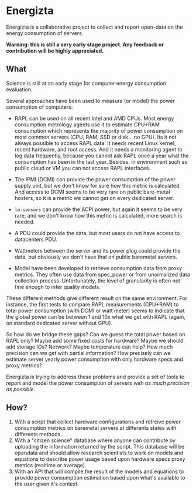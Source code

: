 # Energizta

Energizta is a collaborative project to collect and report open-data on the energy consumption of servers.

**Warning: this is still a very early stage project. Any feedback or contribution will be highly appreciated.**

## What

Science is still at an early stage for computer energy consumption evaluation.

Several approaches have been used to measure (or model) the power consumption of computers:

- RAPL can be used on all recent Intel and AMD CPUs. Most energy consumption metrology agents use it to estimate CPU+RAM consumption which represents the majority of power consumption on most common servers (CPU, RAM, SSD or disk… no GPU). Its it not always possible to access RAPL data. It needs recent Linux kernel, recent hardware, and root access. And it needs a monitoring agent to log data frequently, because you cannot ask RAPL once a year what the consumption has been in the last year. Besides, in environment such as public cloud or VM you can not access RAPL interfaces.

- The IPMI (DCMI) can provide the power consumption of the power supply unit, but we don't know for sure how this metric is calculated. And access to DCMI seems to be very rare on public bare-metal hosters, so it is a metric we cannot get on every dedicated server.

- `lm-sensors` can provide the ACPI power, but again it seems to be very rare, and we don't know how this metric is calculated, more search is needed.

- A PDU could provide the data, but most users do not have access to datacenters PDU.

- Wattmeters between the server and its power plug could provide the data, but obviously we don't have that on public baremetal servers.

- Model have been developed to retrieve consumption data from proxy metrics. They often use data from spec_power or from unormalized data collection process. Unfortunately, the level of granularity is often not fine enough to infer quality models.

These different methods give different result on the same environment. For instance, the first tests to compare RAPL measurements (CPU+RAM) to total power consumption (with DCMI or watt meter) seems to indicate that the global power can be between 1 and 10x what we get with RAPL (again, on standard dedicated server without GPU).

So how do we bridge these gaps? Can we guess the total power based on RAPL only? Maybe add some fixed costs for hardware? Maybe we should add storage IOs? Network? Maybe temperature can help? How much precision can we get with partial information? How precisely can we estimate server yearly power consumption with only hardware specs and proxy metrics?

Energizta is trying to address these problems and provide a set of tools to report and model the power consumption of servers *with as much precision as possible*.


## How?

1. With a script that collect hardware configurations and retreive power consumption metrics on baremetal servers at differents states with differents methods.
2. With a "citizen science" database where anyone can contribute by uploading the information returned by the script. This database will be opendata and should allow research scientists to work on models and equations to describe power usage based upon hardware specs proxy metrics (realtime or average).
3. With an API that will compile the result of the models and equations to provide power consumption estimation based upon what's available to the user given it's context.

